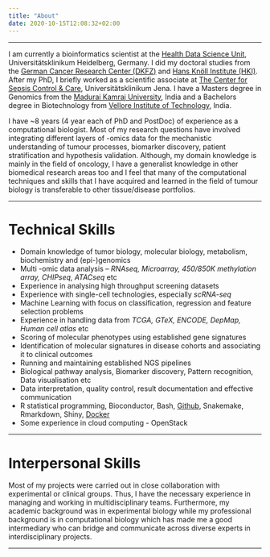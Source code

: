 ```yaml
---
title: "About"
date: 2020-10-15T12:08:32+02:00
---
```


<a href="https://goo.gl/YW1Kcq"> <i class="ai ai-orcid ai-3x"> </i> </a>
<a href="https://goo.gl/cCzpnL"> <i class="fa fa-linkedin ai-3x"> </i> </a>

---

I am currently a bioinformatics scientist at the [Health Data Science Unit](https://www.hdsu.org/), Universitätsklinikum Heidelberg, Germany. I did my doctoral studies from the [German Cancer Research Center (DKFZ)](https://www.dkfz.de/en/index.html) and [Hans Knöll Institute (HKI)](http://www.leibniz-hki.de/en/home.html). After my PhD, I briefly worked as a scientific associate at [The Center for Sepsis Control & Care](http://www.cscc.uniklinikum-jena.de/cscc/en/CSCC.html), Universitätsklinikum Jena. I have a Masters degree in Genomics from the [Madurai Kamraj University](http://www.genomicsmku.org/), India and a Bachelors degree in Biotechnology from [Vellore Institute of Technology](http://www.vit.ac.in/), India.

I have ~8 years (4 year each of PhD and PostDoc) of experience as a computational biologist. Most of my research questions have involved integrating different layers of -omics data for the mechanistic understanding of tumour processes, biomarker discovery, patient stratification and hypothesis validation. Although, my domain knowledge is mainly in the field of oncology, I have a generalist knowledge in other biomedical research areas too and I feel that many of the computational techniques and skills that I have acquired and learned in the field of tumour biology is transferable to other tissue/disease portfolios.

---
# Technical Skills

<a href="https://github.com/ashwini-kr-sharma/"> <i class="fa fa-github ai-3x"> </i> </a>
<a href="https://hub.docker.com/u/ashwinikrsharma"> <i class="fa fa-docker ai-3x"> </i> </a>

- Domain knowledge of tumor biology, molecular biology, metabolism, biochemistry and (epi-)genomics
- Multi -omic data analysis – *RNAseq, Microarray, 450/850K methylation array, CHIPseq, ATACseq* etc
- Experience in analysing high throughput screening datasets
- Experience with single-cell technologies, especially *scRNA-seq*
- Machine Learning with focus on classification, regression and feature selection problems
- Experience in handling data from *TCGA, GTeX, ENCODE, DepMap, Human cell atlas* etc
- Scoring of molecular phenotypes using established gene signatures
- Identification of molecular signatures in disease cohorts and associating it to clinical outcomes
- Running and maintaining established NGS pipelines
- Biological pathway analysis, Biomarker discovery, Pattern recognition, Data visualisation etc
- Data interpretation, quality control, result documentation and effective communication
- R statistical programming, Bioconductor, Bash, [Github](https://github.com/ashwini-kr-sharma/), Snakemake, Rmarkdown, Shiny, [Docker](https://hub.docker.com/u/ashwinikrsharma)
- Some experience in cloud computing - OpenStack

---
# Interpersonal Skills

Most of my projects were carried out in close collaboration with experimental or clinical groups. Thus, I have the necessary experience in managing and working in multidisciplinary teams. Furthermore, my academic background was in experimental biology while my professional background is in computational biology which has made me a good intermediary who can bridge and communicate across diverse experts in interdisciplinary projects.

---
